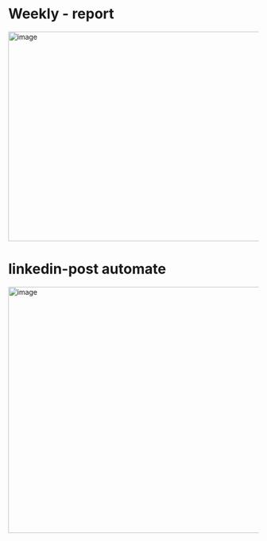 # Weekly - report
<img width="1131" height="422" alt="image" src="https://github.com/user-attachments/assets/3e123bdb-0d1b-4579-af2d-c204a019464b" />

# linkedin-post automate 
<img width="1525" height="496" alt="image" src="https://github.com/user-attachments/assets/84160e77-efcd-454c-9fbc-5c7b5824b8b7" />
